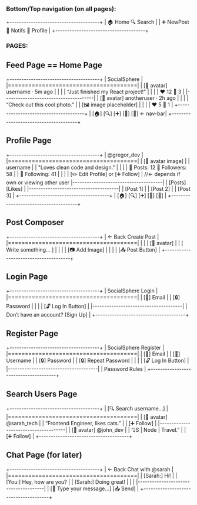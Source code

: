 
### Bottom/Top navigation (on all pages):
+--------------------------------------+
|  🏠  Home     🔍 Search              |
|  ➕  NewPost  🔔 Notifs   👤 Profile  |
+--------------------------------------+

### PAGES:

## Feed Page == Home Page

+--------------------------------------+
|           SocialSphere               |
|======================================|
| [👤 avatar] username · 5m ago        |
|                                      |
|  “Just finished my React project!”   |
|                                      |
|  ❤️ 12    💬 3                      |
|--------------------------------------|
| [👤 avatar] anotheruser · 2h ago     |
|                                      |
|  “Check out this cool photo.”        |
|  [🖼 image placeholder]              |
|                                      |
|  ❤️ 5     💬 1                      |
+--------------------------------------+
| [🏠] [🔍] [➕] [🔔] [👤]  ← nav-bar|
+--------------------------------------+

## Profile Page
+--------------------------------------+
|           @gregor_dev                |
|======================================|
|         [🧑 avatar image]            |
|   username                           |
|   "Loves clean code and design."     |
|                                      |
|   📄 Posts: 12  👥 Followers: 58    |
|   👣 Following: 41                  |
|                                      |
| [✏️ Edit Profile] or [➕ Follow]    | //<-  depends if own or viewing other user
|--------------------------------------|
|   [Posts] [Likes]                    |
|--------------------------------------|
| [Post 1]                             |
| [Post 2]                             |
| [Post 3]                             |
+--------------------------------------+
| [🏠] [🔍] [➕] [🔔] [👤]               |
+--------------------------------------+


## Post Composer
+--------------------------------------+
| ← Back           Create Post         |
|======================================|
|                                      |
|  [🧑 avatar]                         |
|  [ Write something...           ]    |
|                                      |
|  [📷 Add Image]                      |
|                                      |
|       [📤 Post Button]               |
+--------------------------------------+

## Login Page
+--------------------------------------+
|         SocialSphere Login           |
|======================================|
| [📧] Email                           |
| [🔒] Password                        |
|                                      |
| [🔓 Log In Button]                   |
|--------------------------------------|
|  Don’t have an account? [Sign Up]   |
+--------------------------------------+

## Register Page
+--------------------------------------+
|         SocialSphere Register        |
|======================================|
| [📧] Email                           |
| [👤] Username                        |
| [🔒] Password                        |
| [🔒] Repeat Password                 |
|                                      |
| [🔓 Log In Button]                   |
|--------------------------------------|
|  Password Rules                      |
+--------------------------------------+

## Search Users Page
+--------------------------------------+
| [🔍 Search username...]              |
|======================================|
| [👤 avatar] @sarah_tech              |
| “Frontend Engineer, likes cats.”     |
| [➕ Follow]                          |
|--------------------------------------|
| [👤 avatar] @john_dev                |
| “JS | Node | Travel.”                |
| [➕ Follow]                          |
+--------------------------------------+

## Chat Page (for later)
+--------------------------------------+
| ← Back          Chat with @sarah     |
|======================================|
| [Sarah:] Hi!                         |
| [You:]   Hey, how are you?           |
| [Sarah:] Doing great!                |
|                                      |
|--------------------------------------|
| [💬 Type your message...] [📤 Send]  |
+--------------------------------------+

